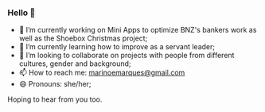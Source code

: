 ### Hello 👋

<!--
**marinoemarques/marinoemarques** is a ✨ _special_ ✨ repository because its `README.md` (this file) appears on your GitHub profile.

Here are some ideas to get you started:
-->
- 🔭 I’m currently working on Mini Apps to optimize BNZ's bankers work as well as the Shoebox Christmas project;
- 🌱 I’m currently learning how to improve as a servant leader;
- 👯 I’m looking to collaborate on projects with people from different cultures, gender and background;
- 📫 How to reach me: marinoemarques@gmail.com
- 😄 Pronouns: she/her;

Hoping to hear from you too.
